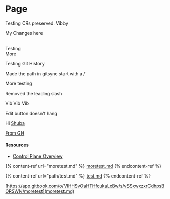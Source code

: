 # Page

Testing CRs preserved. Vibby

My Changes here

\
Testing\
More

Testing Git History

Made the path in gitsync start with a /

More testing

Removed the leading slash

Vib Vib Vib

Edit button doesn't hang

Hi [Shuba](moretest.md)

[From GH](path/test.md)

#### Resources
* [Control Plane Overview](./path/test.md)


{% content-ref url="moretest.md" %}
[moretest.md](moretest.md)
{% endcontent-ref %}

{% content-ref url="path/test.md" %}
[test.md](path/test.md)
{% endcontent-ref %}

[https://app.gitbook.com/o/VIHHSvOsHTHfcuksLxBw/s/vSSxwxzxrCdhpsBORSWN/moretest](moretest.md)
